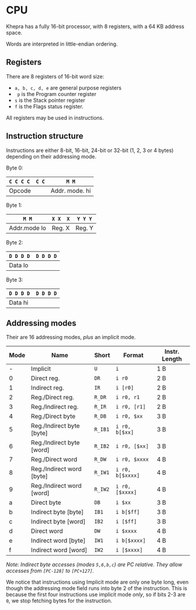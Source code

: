 CPU
===

Khepra has a fully 16-bit processor, with 8 registers, with a 64 KB address space.

Words are interpreted in little-endian ordering.

Registers
---
There are 8 registers of 16-bit word size:

- `a, b, c, d, e` are general purpose registers
- ` p` is the Program counter register
- `s` is the Stack pointer register
- `f` is the Flags status register.

All registers may be used in instructions.

Instruction structure
---
Instructions are either 8-bit, 16-bit, 24-bit or 32-bit (1, 2, 3 or 4 bytes) depending on their addressing mode.

Byte 0:

| `C C C C  C C` | `M M` |
|---|---|
| Opcode | Addr. mode. hi |

Byte 1:

| `M M` | `X X  X` | `Y Y Y` |
|---|---|---|
| Addr.mode lo | Reg. X | Reg. Y |

Byte 2:

| `D D D D  D D D D` |
|---|
| Data lo |

Byte 3:

| `D D D D  D D D D` |
|---|
| Data hi |

Addressing modes
---

Their are 16 addressing modes, *plus* an implicit mode.

| Mode | Name | Short | Format | Instr. Length |
|------|------|-------|--------|---------------|
| - | Implicit | `U` | `i` | 1 B |
| 0 | Direct reg. | `DR` | `i r0` | 2 B |
| 1 | Indirect reg. | `IR` | `i [r0]` | 2 B |
| 2 | Reg./Direct reg. | `R_DR` | `i r0, r1` | 2 B |
| 3 | Reg./Indirect reg. | `R_IR` | `i r0, [r1]` | 2 B |
| 4 | Reg./Direct byte | `R_DB` | `i r0, $xx` | 3 B |
| 5 | Reg./Indirect byte [byte] | `R_IB1` | `i r0, b[$xx]` | 3 B |
| 6 | Reg./Indirect byte [word] | `R_IB2` | `i r0, [$xx]` | 3 B |
| 7 | Reg./Direct word | `R_DW` | `i r0, $xxxx` | 4 B |
| 8 | Reg./Indirect word [byte] | `R_IW1` | `i r0, b[$xxxx]` | 4 B |
| 9 | Reg./Indirect word [word] | `R_IW2` | `i r0, [$xxxx]` | 4 B |
| a | Direct byte | `DB` | `i $xx` | 3 B |
| b | Indirect byte [byte] | `IB1` | `i b[$ff]` | 3 B |
| c | Indirect byte [word] | `IB2` | `i [$ff]` | 3 B |
| d | Direct word | `DW` | `i $xxxx` | 4 B |
| e | Indirect word [byte] | `IW1` | `i b[$xxxx]` | 4 B |
| f | Indirect word [word] | `IW2` | `i [$xxxx]` | 4 B |

*Note: Indirect byte accesses (modes `5,6,b,c`) are PC relative. They allow accesses from `[PC-128]` to `[PC+127]`.*

We notice that instructions using Implicit mode are only one byte long, even though the addressing mode field runs into byte 2 of the instruction. This is because the first four instructions use implicit mode *only*, so if bits 2-3 are `0`, we stop fetching bytes for the instruction.

